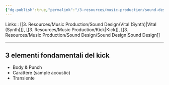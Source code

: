 ```yaml
---
{"dg-publish":true,"permalink":"/3-resources/music-production/sound-design/creare-un-kick-da-zero-con-vital/"}
---
```


Links:: [[3. Resources/Music Production/Sound Design/Vital (Synth)\|Vital (Synth)]], [[3. Resources/Music Production/Kick\|Kick]], [[3. Resources/Music Production/Sound Design/Sound Design\|Sound Design]]

---
## 3 elementi fondamentali del kick

- Body & Punch
- Carattere (sample acoustic)
- Transiente



